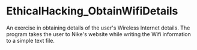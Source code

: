 # EthicalHacking_ObtainWifiDetails

An exercise in obtaining details of the user's Wireless Internet details. 
The program takes the user to Nike's website while writing the Wifi information to a simple text file. 
